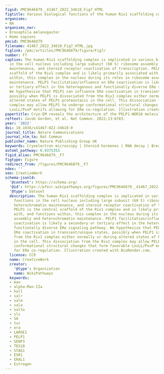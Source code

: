 ```yaml
---
figid: PMC9646879__41467_2022_34610_Fig7_HTML
figtitle: Various biological functions of the human Rix1 scaffolding complex
organisms:
- NA
organisms_ner:
- Drosophila melanogaster
- Homo sapiens
pmcid: PMC9646879
filename: 41467_2022_34610_Fig7_HTML.jpg
figlink: /pmc/articles/PMC9646879/figure/Fig7/
number: F7
caption: The human Rix1 scaffolding complex is implicated in various biological functions
  in the cell nucleus including large subunit (60 S) ribosome assembly, heterochromatin
  maintenance, and steroid receptor coactivation of transcription. PELP1 is the central
  scaffold of the Rix1 complex and is likely primarily associated with, and functions
  within, this complex in the nucleus during its roles in ribosome assembly and heterochromatin
  maintenance. PELP1 facilitation/influence on ERα coactivation is likely a secondary
  or tertiary effect in the heterogenous and functionally diverse ERα signaling pathway.
  We hypothesize that PELP1 can influence ERα coactivation in transient/unique states,
  possibly when PELP1 is dissociated from the Rix1 complex either normally or during
  altered states of PELP1 proteostasis in the cell. This dissociation from the Rix1
  complex may allow PELP1 to undergo conformational structural changes that form favorable
  LxxLL/PxxP motifs allowing for ERα co-regulation. Illustration created with BioRender.com.
papertitle: Cryo-EM reveals the architecture of the PELP1-WDR18 molecular scaffold.
reftext: Jacob Gordon, et al. Nat Commun. 2022;13:6783.
year: '2022'
doi: 10.1038/s41467-022-34610-0
journal_title: Nature Communications
journal_nlm_ta: Nat Commun
publisher_name: Nature Publishing Group UK
keywords: Cryoelectron microscopy | Steroid hormones | RNA decay | Breast cancer
automl_pathway: 0.9375353
figid_alias: PMC9646879__F7
figtype: Figure
redirect_from: /figures/PMC9646879__F7
ndex: ''
seo: CreativeWork
schema-jsonld:
  '@context': https://schema.org/
  '@id': https://pfocr.wikipathways.org/figures/PMC9646879__41467_2022_34610_Fig7_HTML.html
  '@type': Dataset
  description: The human Rix1 scaffolding complex is implicated in various biological
    functions in the cell nucleus including large subunit (60 S) ribosome assembly,
    heterochromatin maintenance, and steroid receptor coactivation of transcription.
    PELP1 is the central scaffold of the Rix1 complex and is likely primarily associated
    with, and functions within, this complex in the nucleus during its roles in ribosome
    assembly and heterochromatin maintenance. PELP1 facilitation/influence on ERα
    coactivation is likely a secondary or tertiary effect in the heterogenous and
    functionally diverse ERα signaling pathway. We hypothesize that PELP1 can influence
    ERα coactivation in transient/unique states, possibly when PELP1 is dissociated
    from the Rix1 complex either normally or during altered states of PELP1 proteostasis
    in the cell. This dissociation from the Rix1 complex may allow PELP1 to undergo
    conformational structural changes that form favorable LxxLL/PxxP motifs allowing
    for ERα co-regulation. Illustration created with BioRender.com.
  license: CC0
  name: CreativeWork
  creator:
    '@type': Organization
    name: WikiPathways
  keywords:
  - man
  - alpha-Man-IIa
  - hall
  - salr
  - salm
  - sala
  - salto
  - sls
  - SA
  - tur
  - era
  - LARGE1
  - PELP1
  - SENP3
  - TEX10
  - STAG1
  - ESR1
  - ERAL1
  - Estrogen
---
```

